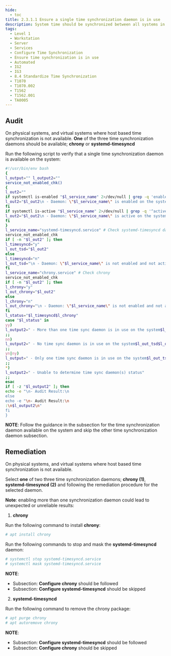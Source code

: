 ```yaml
---
hide:
  - toc
title: 2.3.1.1 Ensure a single time synchronization daemon is in use
description: System time should be synchronized between all systems in an environment. This is typically done by establishing an authoritative time server or set of servers and having all systems synchronize their clocks to them.
tags:
  - Level 1
  - Workstation
  - Server
  - Services
  - Configure Time Synchronization
  - Ensure time synchronization is in use
  - Automated
  - IG2
  - IG3
  - 8.4 Standardize Time Synchronization
  - T1070
  - T1070.002
  - T1562
  - T1562.001
  - TA0005
---
```


## Audit
On physical systems, and virtual systems where host based time synchronization is not available.
**One** of the three time synchronization daemons should be available; **chrony** or **systemd-timesyncd**

Run the following script to verify that a single time synchronization daemon is available on the system:
```bash linenums="1"
#!/usr/bin/env bash
{
l_output="" l_output2=""
service_not_enabled_chk()
{
l_out2=""
if systemctl is-enabled "$l_service_name" 2>/dev/null | grep -q 'enabled'; then
l_out2="$l_out2\n - Daemon: \"$l_service_name\" is enabled on the system"
fi
if systemctl is-active "$l_service_name" 2>/dev/null | grep -q '^active'; then
l_out2="$l_out2\n - Daemon: \"$l_service_name\" is active on the system"
fi
}
l_service_name="systemd-timesyncd.service" # Check systemd-timesyncd daemon
service_not_enabled_chk
if [ -n "$l_out2" ]; then
l_timesyncd="y"
l_out_tsd="$l_out2"
else
l_timesyncd="n"
l_out_tsd="\n - Daemon: \"$l_service_name\" is not enabled and not active on the system"
fi
l_service_name="chrony.service" # Check chrony
service_not_enabled_chk
if [ -n "$l_out2" ]; then
l_chrony="y"
l_out_chrony="$l_out2"
else
l_chrony="n"
l_out_chrony="\n - Daemon: \"$l_service_name\" is not enabled and not active on the system"
fi
l_status="$l_timesyncd$l_chrony"
case "$l_status" in
yy)
l_output2=" - More than one time sync daemon is in use on the system$l_out_tsd$l_out_chrony"
;;
nn)
l_output2=" - No time sync daemon is in use on the system$l_out_tsd$l_out_chrony"
;;
yn|ny)
l_output=" - Only one time sync daemon is in use on the system$l_out_tsd$l_out_chrony"
;;
*)
l_output2=" - Unable to determine time sync daemon(s) status"
;;
esac
if [ -z "$l_output2" ]; then
echo -e "\n- Audit Result:\n
else
echo -e "\n- Audit Result:\n
:\n$l_output2\n"
fi
}
```

**NOTE**: Follow the guidance in the subsection for the time synchronization daemon available on the system and skip the other time synchronization daemon subsection.

## Remediation
On physical systems, and virtual systems where host based time synchronization is not available.

Select **one** of two three time synchronization daemons; **chrony (1)**, **systemd-timesyncd (2)** and following the remediation procedure for the selected daemon.

**Note**: enabling more than one synchronization daemon could lead to unexpected or unreliable results:

1. **chrony**

Run the following command to install **chrony**:
```bash
# apt install chrony
```

Run the following commands to stop and mask the **systemd-timesyncd** daemon:
```bash
# systemctl stop systemd-timesyncd.service
# systemctl mask systemd-timesyncd.service
```

**NOTE**:
- Subsection: **Configure chrony** should be followed
- Subsection: **Configure systemd-timesyncd** should be skipped

2. **systemd-timesyncd**

Run the following command to remove the chrony package:
```bash
# apt purge chrony
# apt autoremove chrony
```

**NOTE**:
- Subsection: **Configure systemd-timesyncd** should be followed
- Subsection: **Configure chrony** should be skipped
